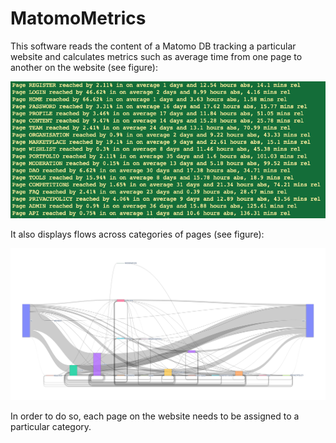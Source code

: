 # MatomoMetrics
This software reads the content of a Matomo DB tracking a particular website and calculates metrics such as average time from one page to another on the website (see figure):

![alt Screenshot output](figs/Screenshot%202025-05-20%20at%2012.47.19.png)

It also displays flows across categories of pages (see figure):

![alt Screenshot flows](figs/newplot.png)

In order to do so, each page on the website needs to be assigned to a particular category.
